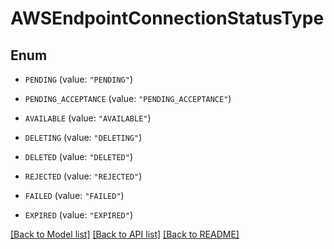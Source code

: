 # AWSEndpointConnectionStatusType

## Enum

* `PENDING` (value: `"PENDING"`)

* `PENDING_ACCEPTANCE` (value: `"PENDING_ACCEPTANCE"`)

* `AVAILABLE` (value: `"AVAILABLE"`)

* `DELETING` (value: `"DELETING"`)

* `DELETED` (value: `"DELETED"`)

* `REJECTED` (value: `"REJECTED"`)

* `FAILED` (value: `"FAILED"`)

* `EXPIRED` (value: `"EXPIRED"`)


[[Back to Model list]](../README.md#documentation-for-models) [[Back to API list]](../README.md#documentation-for-api-endpoints) [[Back to README]](../README.md)


